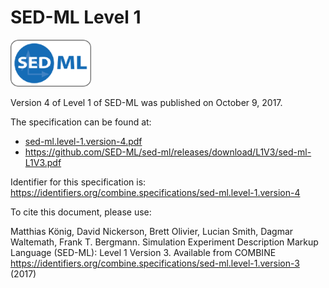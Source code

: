 # SED-ML Level 1
<img src="./files/sed-ml.png" alt="SED-ML logo" height="75"/>

Version 4 of Level 1 of SED-ML was published on October 9, 2017.

The specification can be found at:

* [sed-ml.level-1.version-4.pdf](./files/sed-ml.level-1.version-4.pdf)
* https://github.com/SED-ML/sed-ml/releases/download/L1V3/sed-ml-L1V3.pdf

Identifier for this specification is: https://identifiers.org/combine.specifications/sed-ml.level-1.version-4

To cite this document, please use:

Matthias König, David Nickerson, Brett Olivier, Lucian Smith, Dagmar Waltemath, Frank T. Bergmann. Simulation Experiment Description Markup Language (SED-ML): Level 1 Version 3. Available from COMBINE <https://identifiers.org/combine.specifications/sed-ml.level-1.version-3> (2017)